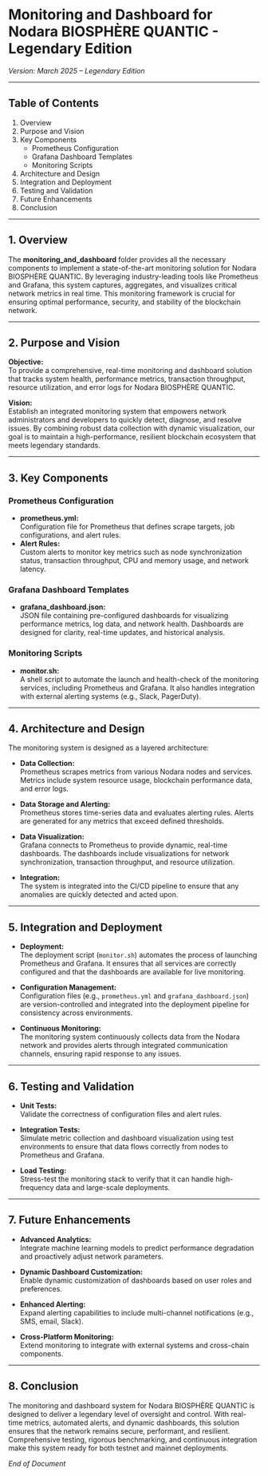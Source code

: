# Monitoring and Dashboard for Nodara BIOSPHÈRE QUANTIC - Legendary Edition

*Version: March 2025 – Legendary Edition*

---

## Table of Contents

1. Overview  
2. Purpose and Vision  
3. Key Components  
   - Prometheus Configuration  
   - Grafana Dashboard Templates  
   - Monitoring Scripts  
4. Architecture and Design  
5. Integration and Deployment  
6. Testing and Validation  
7. Future Enhancements  
8. Conclusion

---

## 1. Overview

The **monitoring_and_dashboard** folder provides all the necessary components to implement a state-of-the-art monitoring solution for Nodara BIOSPHÈRE QUANTIC. By leveraging industry-leading tools like Prometheus and Grafana, this system captures, aggregates, and visualizes critical network metrics in real time. This monitoring framework is crucial for ensuring optimal performance, security, and stability of the blockchain network.

---

## 2. Purpose and Vision

**Objective:**  
To provide a comprehensive, real-time monitoring and dashboard solution that tracks system health, performance metrics, transaction throughput, resource utilization, and error logs for Nodara BIOSPHÈRE QUANTIC.

**Vision:**  
Establish an integrated monitoring system that empowers network administrators and developers to quickly detect, diagnose, and resolve issues. By combining robust data collection with dynamic visualization, our goal is to maintain a high-performance, resilient blockchain ecosystem that meets legendary standards.

---

## 3. Key Components

### Prometheus Configuration
- **prometheus.yml:**  
  Configuration file for Prometheus that defines scrape targets, job configurations, and alert rules.
- **Alert Rules:**  
  Custom alerts to monitor key metrics such as node synchronization status, transaction throughput, CPU and memory usage, and network latency.

### Grafana Dashboard Templates
- **grafana_dashboard.json:**  
  JSON file containing pre-configured dashboards for visualizing performance metrics, log data, and network health. Dashboards are designed for clarity, real-time updates, and historical analysis.

### Monitoring Scripts
- **monitor.sh:**  
  A shell script to automate the launch and health-check of the monitoring services, including Prometheus and Grafana. It also handles integration with external alerting systems (e.g., Slack, PagerDuty).

---

## 4. Architecture and Design

The monitoring system is designed as a layered architecture:
- **Data Collection:**  
  Prometheus scrapes metrics from various Nodara nodes and services. Metrics include system resource usage, blockchain performance data, and error logs.
  
- **Data Storage and Alerting:**  
  Prometheus stores time-series data and evaluates alerting rules. Alerts are generated for any metrics that exceed defined thresholds.
  
- **Data Visualization:**  
  Grafana connects to Prometheus to provide dynamic, real-time dashboards. The dashboards include visualizations for network synchronization, transaction throughput, and resource utilization.
  
- **Integration:**  
  The system is integrated into the CI/CD pipeline to ensure that any anomalies are quickly detected and acted upon.

---

## 5. Integration and Deployment

- **Deployment:**  
  The deployment script (`monitor.sh`) automates the process of launching Prometheus and Grafana. It ensures that all services are correctly configured and that the dashboards are available for live monitoring.
  
- **Configuration Management:**  
  Configuration files (e.g., `prometheus.yml` and `grafana_dashboard.json`) are version-controlled and integrated into the deployment pipeline for consistency across environments.
  
- **Continuous Monitoring:**  
  The monitoring system continuously collects data from the Nodara network and provides alerts through integrated communication channels, ensuring rapid response to any issues.

---

## 6. Testing and Validation

- **Unit Tests:**  
  Validate the correctness of configuration files and alert rules.
  
- **Integration Tests:**  
  Simulate metric collection and dashboard visualization using test environments to ensure that data flows correctly from nodes to Prometheus and Grafana.
  
- **Load Testing:**  
  Stress-test the monitoring stack to verify that it can handle high-frequency data and large-scale deployments.

---

## 7. Future Enhancements

- **Advanced Analytics:**  
  Integrate machine learning models to predict performance degradation and proactively adjust network parameters.
  
- **Dynamic Dashboard Customization:**  
  Enable dynamic customization of dashboards based on user roles and preferences.
  
- **Enhanced Alerting:**  
  Expand alerting capabilities to include multi-channel notifications (e.g., SMS, email, Slack).
  
- **Cross-Platform Monitoring:**  
  Extend monitoring to integrate with external systems and cross-chain components.

---

## 8. Conclusion

The monitoring and dashboard system for Nodara BIOSPHÈRE QUANTIC is designed to deliver a legendary level of oversight and control. With real-time metrics, automated alerts, and dynamic dashboards, this solution ensures that the network remains secure, performant, and resilient. Comprehensive testing, rigorous benchmarking, and continuous integration make this system ready for both testnet and mainnet deployments.

*End of Document*
